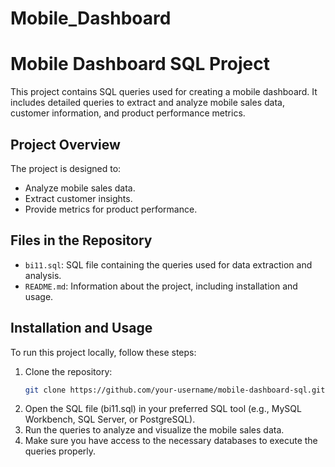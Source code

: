 # Mobile_Dashboard

# Mobile Dashboard SQL Project

This project contains SQL queries used for creating a mobile dashboard. It includes detailed queries to extract and analyze mobile sales data, customer information, and product performance metrics.

## Project Overview

The project is designed to:
- Analyze mobile sales data.
- Extract customer insights.
- Provide metrics for product performance.

## Files in the Repository

- `bi11.sql`: SQL file containing the queries used for data extraction and analysis.
- `README.md`: Information about the project, including installation and usage.

## Installation and Usage

To run this project locally, follow these steps:

1. Clone the repository:
   ```bash
   git clone https://github.com/your-username/mobile-dashboard-sql.git
2. Open the SQL file (bi11.sql) in your preferred SQL tool (e.g., MySQL Workbench, SQL Server, or PostgreSQL).
3. Run the queries to analyze and visualize the mobile sales data.
4. Make sure you have access to the necessary databases to execute the queries properly.
